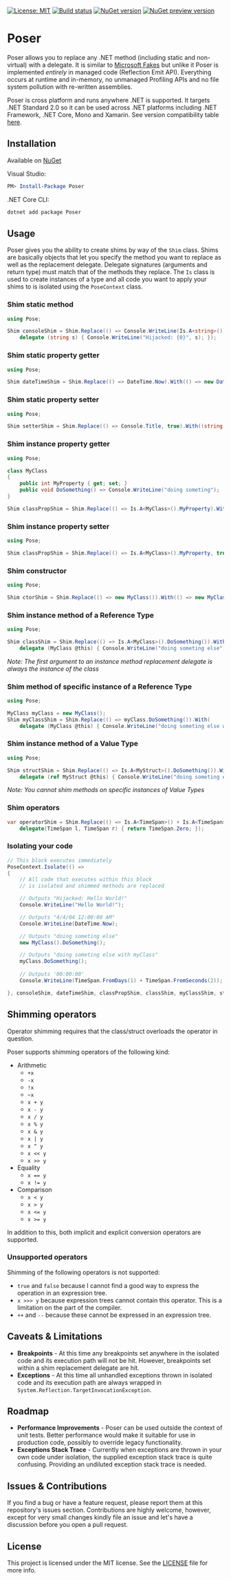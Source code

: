 [![License: MIT](https://img.shields.io/badge/license-MIT-green.svg)](LICENSE)
[![Build status](https://dev.azure.com/palmund/Pose/_apis/build/status/Pose-CI?branchName=master&Label=build)](https://dev.azure.com/palmund/Pose/_build/latest?definitionId=12)
[![NuGet version](https://img.shields.io/nuget/v/Poser?logo=nuget)](https://www.nuget.org/packages/Poser)
[![NuGet preview version](https://img.shields.io/nuget/vpre/Poser?logo=nuget)](https://www.nuget.org/packages/Poser)

# Poser

Poser allows you to replace any .NET method (including static and non-virtual) with a delegate. It is similar to [Microsoft Fakes](https://msdn.microsoft.com/en-us/library/hh549175.aspx) but unlike it Poser is implemented _entirely_ in managed code (Reflection Emit API). Everything occurs at runtime and in-memory, no unmanaged Profiling APIs and no file system pollution with re-written assemblies.

Poser is cross platform and runs anywhere .NET is supported. It targets .NET Standard 2.0 so it can be used across .NET platforms including .NET Framework, .NET Core, Mono and Xamarin. See version compatibility table [here](https://docs.microsoft.com/en-us/dotnet/standard/net-standard).

## Installation

Available on [NuGet](https://www.nuget.org/packages/Poser/)

Visual Studio:

```powershell
PM> Install-Package Poser
```

.NET Core CLI:

```bash
dotnet add package Poser
```

## Usage

Poser gives you the ability to create shims by way of the `Shim` class. Shims are basically objects that let you specify the method you want to replace as well as the replacement delegate. Delegate signatures (arguments and return type) must match that of the methods they replace. The `Is` class is used to create instances of a type and all code you want to apply your shims to is isolated using the `PoseContext` class.


### Shim static method

```csharp
using Pose;

Shim consoleShim = Shim.Replace(() => Console.WriteLine(Is.A<string>())).With(
    delegate (string s) { Console.WriteLine("Hijacked: {0}", s); });
```

### Shim static property getter

```csharp
using Pose;

Shim dateTimeShim = Shim.Replace(() => DateTime.Now).With(() => new DateTime(2004, 4, 4));
```

### Shim static property setter

```csharp
using Pose;

Shim setterShim = Shim.Replace(() => Console.Title, true).With((string title) => { Console.Title = "My Title"; });
```

### Shim instance property getter

```csharp
using Pose;

class MyClass
{
    public int MyProperty { get; set; }
    public void DoSomething() => Console.WriteLine("doing someting");
}

Shim classPropShim = Shim.Replace(() => Is.A<MyClass>().MyProperty).With((MyClass @this) => 100);
```

### Shim instance property setter

```csharp
using Pose;

Shim classPropShim = Shim.Replace(() => Is.A<MyClass>().MyProperty, true).With((MyClass @this, int prop) => { @this.MyProperty = prop * 10; });
```

### Shim constructor

```csharp
using Pose;

Shim ctorShim = Shim.Replace(() => new MyClass()).With(() => new MyClass() { MyProperty = 10 });
```

### Shim instance method of a Reference Type

```csharp
using Pose;

Shim classShim = Shim.Replace(() => Is.A<MyClass>().DoSomething()).With(
    delegate (MyClass @this) { Console.WriteLine("doing someting else"); });
```

_Note: The first argument to an instance method replacement delegate is always the instance of the class_

### Shim method of specific instance of a Reference Type

```csharp
using Pose;

MyClass myClass = new MyClass();
Shim myClassShim = Shim.Replace(() => myClass.DoSomething()).With(
    delegate (MyClass @this) { Console.WriteLine("doing someting else with myClass"); });
```

### Shim instance method of a Value Type

```csharp
using Pose;

Shim structShim = Shim.Replace(() => Is.A<MyStruct>().DoSomething()).With(
    delegate (ref MyStruct @this) { Console.WriteLine("doing someting else"); });
```

_Note: You cannot shim methods on specific instances of Value Types_

### Shim operators

```csharp
var operatorShim = Shim.Replace(() => Is.A<TimeSpan>() + Is.A<TimeSpan>()).With(
    delegate(TimeSpan l, TimeSpan r) { return TimeSpan.Zero; });
```
### Isolating your code

```csharp
// This block executes immediately
PoseContext.Isolate(() =>
{
    // All code that executes within this block
    // is isolated and shimmed methods are replaced

    // Outputs "Hijacked: Hello World!"
    Console.WriteLine("Hello World!");

    // Outputs "4/4/04 12:00:00 AM"
    Console.WriteLine(DateTime.Now);

    // Outputs "doing someting else"
    new MyClass().DoSomething();

    // Outputs "doing someting else with myClass"
    myClass.DoSomething();
    
    // Outputs '00:00:00'
    Console.WriteLine(TimeSpan.FromDays(1) + TimeSpan.FromSeconds(2));

}, consoleShim, dateTimeShim, classPropShim, classShim, myClassShim, structShim, operatorShim);
```

## Shimming operators
Operator shimming requires that the class/struct overloads the operator in question.

Poser supports shimming operators of the following kind:
* Arithmetic
  * `+x`
  * `-x`
  * `!x`
  * `~x`
  * `x + y`
  * `x - y`
  * `x / y`
  * `x % y`
  * `x & y`
  * `x | y`
  * `x ^ y`
  * `x << y`
  * `x >> y`
* Equality
  * `x == y`
  * `x != y`
* Comparison
  * `x < y`
  * `x > y`
  * `x <= y`
  * `x >= y`

In addition to this, both implicit and explicit conversion operators are supported.

### Unsupported operators
Shimming of the following operators is not supported:
- `true` and `false` because I cannot find a good way to express the operation in an expression tree.
- `x >>> y` because expression trees cannot contain this operator. This is a limitation on the part of the compiler.
- `++` and `--` because these cannot be expressed in an expression tree.

## Caveats & Limitations

* **Breakpoints** - At this time any breakpoints set anywhere in the isolated code and its execution path will not be hit. However, breakpoints set within a shim replacement delegate are hit.
* **Exceptions** - At this time all unhandled exceptions thrown in isolated code and its execution path are always wrapped in `System.Reflection.TargetInvocationException`.

## Roadmap

* **Performance Improvements** - Poser can be used outside the context of unit tests. Better performance would make it suitable for use in production code, possibly to override legacy functionality.
* **Exceptions Stack Trace** - Currently when exceptions are thrown in your own code under isolation, the supplied exception stack trace is quite confusing. Providing an undiluted exception stack trace is needed.

## Issues & Contributions

If you find a bug or have a feature request, please report them at this repository's issues section. Contributions are highly welcome, however, except for very small changes kindly file an issue and let's have a discussion before you open a pull request.

## License

This project is licensed under the MIT license. See the [LICENSE](LICENSE) file for more info.

